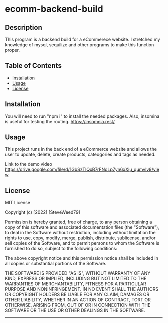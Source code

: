 # ecomm-backend-build

## Description

This program is a backend build for a eCommerece website. I stretched my knowledge of mysql, sequilize and other programs to make this function proper.

## Table of Contents

- [Installation](#installation)
- [Usage](#usage)
- [License](#license)

## Installation

You will need to run "npm i" to install the needed packages. Also, insomina is useful for testing the routing. https://insomnia.rest/

## Usage

This project runs in the back end of a eCommerce website and allows the user to update, delete, create products, cateogories and tags as needed.

Link to the demo video
https://drive.google.com/file/d/1GbSzTIQxB7rFNdLp7yn6xXju_qumvlv9/view

## License

MIT License

Copyright (c) [2022] [SteveWeed79]

Permission is hereby granted, free of charge, to any person obtaining a copy
of this software and associated documentation files (the "Software"), to deal
in the Software without restriction, including without limitation the rights
to use, copy, modify, merge, publish, distribute, sublicense, and/or sell
copies of the Software, and to permit persons to whom the Software is
furnished to do so, subject to the following conditions:

The above copyright notice and this permission notice shall be included in all
copies or substantial portions of the Software.

THE SOFTWARE IS PROVIDED "AS IS", WITHOUT WARRANTY OF ANY KIND, EXPRESS OR
IMPLIED, INCLUDING BUT NOT LIMITED TO THE WARRANTIES OF MERCHANTABILITY,
FITNESS FOR A PARTICULAR PURPOSE AND NONINFRINGEMENT. IN NO EVENT SHALL THE
AUTHORS OR COPYRIGHT HOLDERS BE LIABLE FOR ANY CLAIM, DAMAGES OR OTHER
LIABILITY, WHETHER IN AN ACTION OF CONTRACT, TORT OR OTHERWISE, ARISING FROM,
OUT OF OR IN CONNECTION WITH THE SOFTWARE OR THE USE OR OTHER DEALINGS IN THE
SOFTWARE.

---

